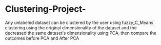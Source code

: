 # Clustering-Project-
 Any unlabeled dataset can be clustered by the user using fuzzy_C_Means clustering using the
original dimensionality of the dataset and the decreased the same dataset's dimensionality using PCA, then
compare the outcomes before PCA and After PCA
